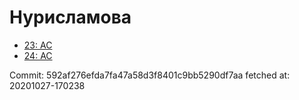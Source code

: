 # Нурисламова
- [23: AC](23.md)
- [24: AC](24.md)

Commit: 592af276efda7fa47a58d3f8401c9bb5290df7aa
 fetched at: 20201027-170238
